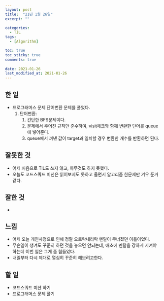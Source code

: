 ```yaml
---
layout: post
title:  "21년 1월 26일"
excerpt: ""

categories:
  - TIL
tags:
  - [Algorithm]

toc: true
toc_sticky: true
comments: true
 
date: 2021-01-26
last_modified_at: 2021-01-26
---
```

## 한 일

- 프로그래머스 문제 단어변환 문제를 풀었다.
  1. 단어변환:
     1. 간단한 BFS문제이다.
     2. 문제에서 주어진 규칙만 준수하여, visit체크와 함께 변환한 단어를 queue에 넣어준다.
     3. queue에서 꺼낸 값이 target과 일치할 경우 변환한 개수를 반환하면 된다.

## 잘못한 것

- 어제 처음으로 TIL도 쓰지 않고, 아무것도 하지 못했다.
- 오늘도 코드스쿼드 미션은 읽어보지도 못하고 울면서 알고리즘 한문제만 겨우 푼거같다.

## 잘한 것

- 

## 느낌

- 어제 오늘 개인사정으로 인해 정말 오르락내리락 멘탈이 무너졌던 이틀이었다.
- 무슨일이 생겨도 꾸준히 하던 것을 놓으면 안되는데, 애초에 멘탈을 강하게 지켜야하는데 이번 일은 그게 좀 힘들었다.
- 내일부터 다시 제대로 열심히 꾸준히 해보려고한다.

## 할 일

- 코드스쿼드 미션 하기
- 프로그래머스 문제 풀기

